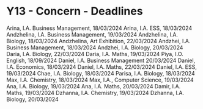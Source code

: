 # Y13 - Concern - Deadlines

Arina, I.A. Business Management, 18/03/2024
Arina, I.A. ESS, 18/03/2024
Andzhelina, I.A. Business Management, 19/03/2024
Andzhelina, I.A. Biology, 18/03/2024
Andzhelina, Art Exhibition, 22/03/2024
Andzhei, I.A. Business Management, 18/03/2024
Andzhei, I.A. Biology, 20/03/2024
Daria, I.A. Biology, 22/03/2024
Daria, I.A. Maths, 19/03/2024
Piya, I.O. English, 18/09/2024
Daniel, I.A. Business Management 20/03/2024
Daniel, I.A. Economics, 18/03/2924
Daniel, I.A. Maths, 22/03/2024
Daniel, I.A. ESS, 19/03/2024
Chae, I.A. Biology, 18/03/2024
Parisa, I.A. Biology, 18/03/2024
Max, I.A. Chemistry, 18/03/2024
Max, I.A., Computer Science, 19/03/2024
Ana, I.A. Biology, 19/03/2024
Ana, I.A. Maths, 20/03/2024
Damir, I.A. Maths, 19/03/2024
Dzhanna, I.A. Chemistry, 19/03/2024
Dzhanna, I.A. Biology, 20/03/2024

